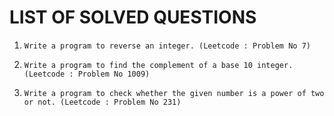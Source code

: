 # LIST OF SOLVED QUESTIONS

1.
    ```
    Write a program to reverse an integer. (Leetcode : Problem No 7)
    ```
    
2.
    ```
    Write a program to find the complement of a base 10 integer. (Leetcode : Problem No 1009)
    ```
    
3.
    ```
    Write a program to check whether the given number is a power of two or not. (Leetcode : Problem No 231)
    ```
